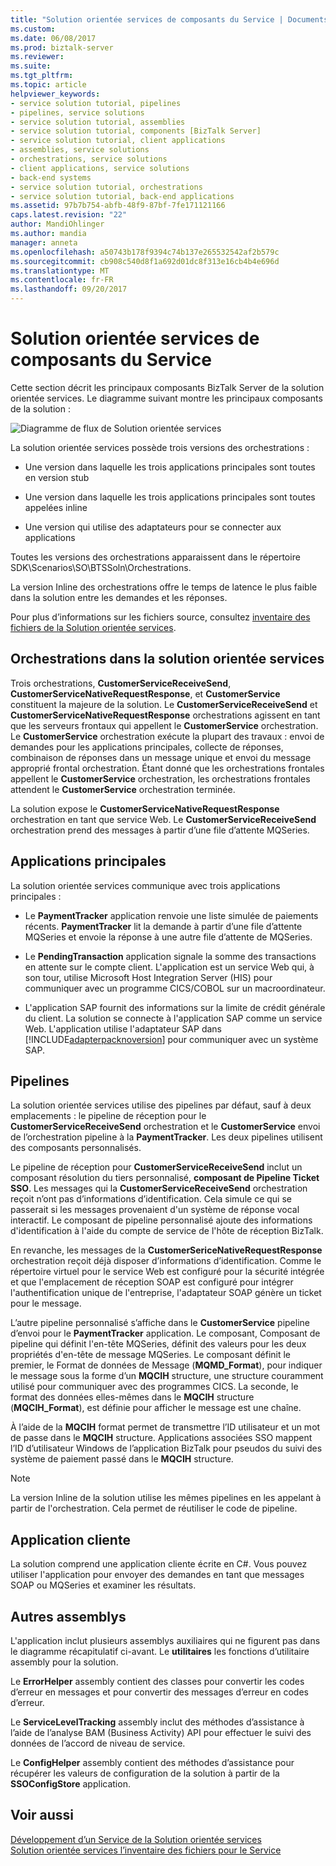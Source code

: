 ```yaml
---
title: "Solution orientée services de composants du Service | Documents Microsoft"
ms.custom: 
ms.date: 06/08/2017
ms.prod: biztalk-server
ms.reviewer: 
ms.suite: 
ms.tgt_pltfrm: 
ms.topic: article
helpviewer_keywords:
- service solution tutorial, pipelines
- pipelines, service solutions
- service solution tutorial, assemblies
- service solution tutorial, components [BizTalk Server]
- service solution tutorial, client applications
- assemblies, service solutions
- orchestrations, service solutions
- client applications, service solutions
- back-end systems
- service solution tutorial, orchestrations
- service solution tutorial, back-end applications
ms.assetid: 97b7b754-abfb-48f9-87bf-7fe171121166
caps.latest.revision: "22"
author: MandiOhlinger
ms.author: mandia
manager: anneta
ms.openlocfilehash: a50743b178f9394c74b137e265532542af2b579c
ms.sourcegitcommit: cb908c540d8f1a692d01dc8f313e16cb4b4e696d
ms.translationtype: MT
ms.contentlocale: fr-FR
ms.lasthandoff: 09/20/2017
---
```

# <a name="components-of-the-service-oriented-solution"></a>Solution orientée services de composants du Service
Cette section décrit les principaux composants BizTalk Server de la solution orientée services. Le diagramme suivant montre les principaux composants de la solution :  
  
 ![Diagramme de flux de Solution orientée services](../core/media/service-oriented-flow-diagram.gif "Service_Oriented_Flow_Diagram")  
  
 La solution orientée services possède trois versions des orchestrations :  
  
-   Une version dans laquelle les trois applications principales sont toutes en version stub  
  
-   Une version dans laquelle les trois applications principales sont toutes appelées inline  
  
-   Une version qui utilise des adaptateurs pour se connecter aux applications  
  
 Toutes les versions des orchestrations apparaissent dans le répertoire SDK\Scenarios\SO\BTSSoln\Orchestrations.  
  
 La version Inline des orchestrations offre le temps de latence le plus faible dans la solution entre les demandes et les réponses.  
  
 Pour plus d’informations sur les fichiers source, consultez [inventaire des fichiers de la Solution orientée services](../core/file-inventory-for-the-service-oriented-solution.md).  
  
## <a name="orchestrations-in-the-service-oriented-solution"></a>Orchestrations dans la solution orientée services  
 Trois orchestrations, **CustomerServiceReceiveSend**, **CustomerServiceNativeRequestResponse**, et **CustomerService** constituent la majeure de la solution. Le **CustomerServiceReceiveSend** et **CustomerServiceNativeRequestResponse** orchestrations agissent en tant que les serveurs frontaux qui appellent le **CustomerService** orchestration. Le **CustomerService** orchestration exécute la plupart des travaux : envoi de demandes pour les applications principales, collecte de réponses, combinaison de réponses dans un message unique et envoi du message approprié frontal orchestration. Étant donné que les orchestrations frontales appellent le **CustomerService** orchestration, les orchestrations frontales attendent le **CustomerService** orchestration terminée.  
  
 La solution expose le **CustomerServiceNativeRequestResponse** orchestration en tant que service Web. Le **CustomerServiceReceiveSend** orchestration prend des messages à partir d’une file d’attente MQSeries.  
  
## <a name="back-end-applications"></a>Applications principales  
 La solution orientée services communique avec trois applications principales :  
  
-   Le **PaymentTracker** application renvoie une liste simulée de paiements récents. **PaymentTracker** lit la demande à partir d’une file d’attente MQSeries et envoie la réponse à une autre file d’attente de MQSeries.  
  
-   Le **PendingTransaction** application signale la somme des transactions en attente sur le compte client. L'application est un service Web qui, à son tour, utilise Microsoft Host Integration Server (HIS) pour communiquer avec un programme CICS/COBOL sur un macroordinateur.  
  
-   L'application SAP fournit des informations sur la limite de crédit générale du client. La solution se connecte à l'application SAP comme un service Web. L'application utilise l'adaptateur SAP dans [!INCLUDE[adapterpacknoversion](../includes/adapterpacknoversion-md.md)] pour communiquer avec un système SAP.  
  
## <a name="pipelines"></a>Pipelines  
 La solution orientée services utilise des pipelines par défaut, sauf à deux emplacements : le pipeline de réception pour le **CustomerServiceReceiveSend** orchestration et le **CustomerService** envoi de l’orchestration pipeline à la **PaymentTracker**. Les deux pipelines utilisent des composants personnalisés.  
  
 Le pipeline de réception pour **CustomerServiceReceiveSend** inclut un composant résolution du tiers personnalisé, **composant de Pipeline Ticket SSO**. Les messages qui la **CustomerServiceReceiveSend** orchestration reçoit n’ont pas d’informations d’identification. Cela simule ce qui se passerait si les messages provenaient d'un système de réponse vocal interactif. Le composant de pipeline personnalisé ajoute des informations d'identification à l'aide du compte de service de l'hôte de réception BizTalk.  
  
 En revanche, les messages de la **CustomerSericeNativeRequestResponse** orchestration reçoit déjà disposer d’informations d’identification. Comme le répertoire virtuel pour le service Web est configuré pour la sécurité intégrée et que l'emplacement de réception SOAP est configuré pour intégrer l'authentification unique de l'entreprise, l'adaptateur SOAP génère un ticket pour le message.  
  
 L’autre pipeline personnalisé s’affiche dans le **CustomerService** pipeline d’envoi pour le **PaymentTracker** application. Le composant, Composant de pipeline qui définit l'en-tête MQSeries, définit des valeurs pour les deux propriétés d'en-tête de message MQSeries. Le composant définit le premier, le Format de données de Message (**MQMD_Format**), pour indiquer le message sous la forme d’un **MQCIH** structure, une structure couramment utilisé pour communiquer avec des programmes CICS. La seconde, le format des données elles-mêmes dans le **MQCIH** structure (**MQCIH_Format**), est définie pour afficher le message est une chaîne.  
  
 À l’aide de la **MQCIH** format permet de transmettre l’ID utilisateur et un mot de passe dans le **MQCIH** structure. Applications associées SSO mappent l’ID d’utilisateur Windows de l’application BizTalk pour pseudos du suivi des système de paiement passé dans le **MQCIH** structure.  
  
> [!NOTE]
>  La version Inline de la solution utilise les mêmes pipelines en les appelant à partir de l'orchestration. Cela permet de réutiliser le code de pipeline.  
  
## <a name="client-application"></a>Application cliente  
 La solution comprend une application cliente écrite en C#. Vous pouvez utiliser l'application pour envoyer des demandes en tant que messages SOAP ou MQSeries et examiner les résultats.  
  
## <a name="other-assemblies"></a>Autres assemblys  
 L'application inclut plusieurs assemblys auxiliaires qui ne figurent pas dans le diagramme récapitulatif ci-avant. Le **utilitaires** les fonctions d’utilitaire assembly pour la solution.  
  
 Le **ErrorHelper** assembly contient des classes pour convertir les codes d’erreur en messages et pour convertir des messages d’erreur en codes d’erreur.  
  
 Le **ServiceLevelTracking** assembly inclut des méthodes d’assistance à l’aide de l’analyse BAM (Business Activity) API pour effectuer le suivi des données de l’accord de niveau de service.  
  
 Le **ConfigHelper** assembly contient des méthodes d’assistance pour récupérer les valeurs de configuration de la solution à partir de la **SSOConfigStore** application.  
  
## <a name="see-also"></a>Voir aussi  
 [Développement d’un Service de la Solution orientée services](../core/developing-a-service-oriented-solution.md)   
 [Solution orientée services l’inventaire des fichiers pour le Service](../core/file-inventory-for-the-service-oriented-solution.md)